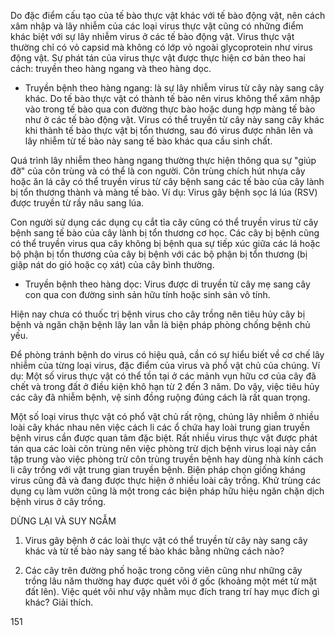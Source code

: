 Do đặc điểm cấu tạo của tế bào thực vật khác với tế bào động vật, nên cách xâm nhập và lây nhiễm của các loại virus thực vật cũng có những điểm khác biệt với sự lây nhiễm virus ở các tế bào động vật. Virus thực vật thường chỉ có vỏ capsid mà không có lớp vỏ ngoài glycoprotein như virus động vật. Sự phát tán của virus thực vật được thực hiện cơ bản theo hai cách: truyền theo hàng ngang và theo hàng dọc.

- Truyền bệnh theo hàng ngang: là sự lây nhiễm virus từ cây này sang cây khác. Do tế bào thực vật có thành tế bào nên virus không thể xâm nhập vào trong tế bào qua con đường thực bào hoặc dung hợp màng tế bào như ở các tế bào động vật. Virus có thể truyền từ cây này sang cây khác khi thành tế bào thực vật bị tổn thương, sau đó virus được nhân lên và lây nhiễm từ tế bào này sang tế bào khác qua cầu sinh chất.

Quá trình lây nhiễm theo hàng ngang thường thực hiện thông qua sự "giúp đỡ" của côn trùng và có thể là con người. Côn trùng chích hút nhựa cây hoặc ăn lá cây có thể truyền virus từ cây bệnh sang các tế bào của cây lành bị tổn thương thành và màng tế bào. Ví dụ: Virus gây bệnh sọc lá lúa (RSV) được truyền từ rầy nâu sang lúa.

Con người sử dụng các dụng cụ cắt tỉa cây cũng có thể truyền virus từ cây bệnh sang tế bào của cây lành bị tổn thương cơ học. Các cây bị bệnh cũng có thể truyền virus qua cây không bị bệnh qua sự tiếp xúc giữa các lá hoặc bộ phận bị tổn thương của cây bị bệnh với các bộ phận bị tổn thương (bị giập nát do gió hoặc cọ xát) của cây bình thường.

- Truyền bệnh theo hàng dọc: Virus được di truyền từ cây mẹ sang cây con qua con đường sinh sản hữu tính hoặc sinh sản vô tính.

Hiện nay chưa có thuốc trị bệnh virus cho cây trồng nên tiêu hủy cây bị bệnh và ngăn chặn bệnh lây lan vẫn là biện pháp phòng chống bệnh chủ yếu.

Để phòng tránh bệnh do virus có hiệu quả, cần có sự hiểu biết về cơ chế lây nhiễm của từng loại virus, đặc điểm của virus và phổ vật chủ của chúng. Ví dụ: Một số virus thực vật có thể tồn tại ở các mảnh vụn hữu cơ của cây đã chết và trong đất ở điều kiện khô hạn từ 2 đến 3 năm. Do vậy, việc tiêu hủy các cây đã nhiễm bệnh, vệ sinh đồng ruộng đúng cách là rất quan trọng.

Một số loại virus thực vật có phổ vật chủ rất rộng, chúng lây nhiễm ở nhiều loài cây khác nhau nên việc cách li các ổ chứa hay loài trung gian truyền bệnh virus cần được quan tâm đặc biệt. Rất nhiều virus thực vật được phát tán qua các loài côn trùng nên việc phòng trừ dịch bệnh virus loại này cần tập trung vào việc phòng trừ côn trùng truyền bệnh hay dùng nhà kính cách li cây trồng với vật trung gian truyền bệnh. Biện pháp chọn giống kháng virus cũng đã và đang được thực hiện ở nhiều loài cây trồng. Khử trùng các dụng cụ làm vườn cũng là một trong các biện pháp hữu hiệu ngăn chặn dịch bệnh virus ở cây trồng.

DỪNG LẠI VÀ SUY NGẪM

1. Virus gây bệnh ở các loài thực vật có thể truyền từ cây này sang cây khác và từ tế bào này sang tế bào khác bằng những cách nào?

2. Các cây trên đường phố hoặc trong công viên cũng như những cây trồng lâu năm thường hay được quét vôi ở gốc (khoảng một mét từ mặt đất lên). Việc quét vôi như vậy nhằm mục đích trang trí hay mục đích gì khác? Giải thích.

151